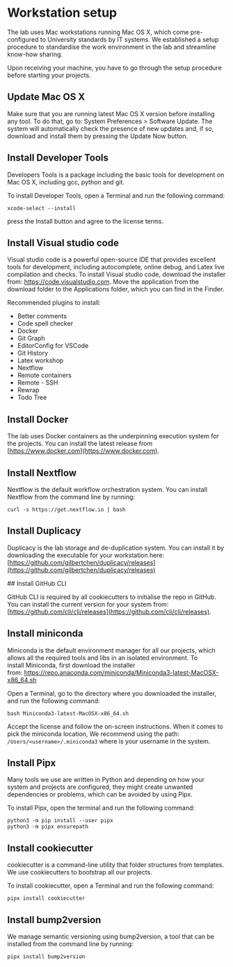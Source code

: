 # Workstation setup 

The lab uses Mac workstations running Mac OS X, which come pre-configured to
University standards by IT systems. We established a setup procedure to
standardise the work environment in the lab and streamline know-how sharing.

Upon receiving your machine, you have to go through the setup procedure before
starting your projects.

## Update Mac OS X

Make sure that you are running latest Mac OS X version before installing any
tool. To do that, go to: System Preferences > Software Update. The system will
automatically check the presence of new updates and, if so, download and install
them by pressing the Update Now button. 

## Install Developer Tools 

Developers Tools is a package including the basic tools for development on Mac
OS X, including gcc, python and git.

To install Developer Tools, open a Terminal and run the following command:

```
xcode-select --install
```

press the Install button and agree to the license terms.

## Install Visual studio code

Visual studio code is a powerful open-source IDE that provides excellent tools
for development, including autocomplete, online debug, and Latex live
compilation and checks. To install Visual studio code, download the installer
from: https://code.visualstudio.com. Move the application from the download
folder to the Applications folder, which you can find in the Finder.

Recommended plugins to install:

- Better comments
- Code spell checker
- Docker
- Git Graph
- EditorConfig for VSCode
- Git History
- Latex workshop
- Nextflow
- Remote containers
- Remote - SSH
- Rewrap
- Todo Tree

## Install Docker

The lab uses Docker containers as the underpinning execution system for the projects.
You can install the latest release from [https://www.docker.com](https://www.docker.com).

## Install Nextflow

Nextflow is the default workflow orchestration system. You can install Nextflow
from the command line by running: 

```
curl -s https://get.nextflow.io | bash
```

## Install Duplicacy

Duplicacy is the lab storage and de-duplication system. You can install it by
downloading the executable for your workstation here:
[https://github.com/gilbertchen/duplicacy/releases](https://github.com/gilbertchen/duplicacy/releases)

## Install GitHub CLI

GitHub CLI is required by all cookiecutters to initialise the repo in GitHub.
You can install the current version for your system from:
[https://github.com/cli/cli/releases](https://github.com/cli/cli/releases).

## Install miniconda

Miniconda is the default environment manager for all our projects, which allows
all the required tools and libs in an isolated environment. To
install Miniconda, first download the installer
from: https://repo.anaconda.com/miniconda/Miniconda3-latest-MacOSX-x86_64.sh


Open a Terminal, go to the directory where you downloaded the installer, and run
the following command: 

```
bash Miniconda3-latest-MacOSX-x86_64.sh
```

Accept the license and follow the on-screen instructions. When it comes to pick
the miniconda location, We recommend using the path:
`/Users/<username>/.miniconda3` where <username> is your username in the system.

## Install Pipx

Many tools we use are written in Python and depending on how your system and
projects are configured, they might create unwanted dependencies or problems, 
which can be avoided by using Pipx.

To install Pipx, open the terminal and run the following command:

```
python3 -m pip install --user pipx
python3 -m pipx ensurepath
```

## Install cookiecutter

cookiecutter is a command-line utility that folder structures from templates. We
use cookiecutters to bootstrap all our projects. 

To install cookiecutter, open a Terminal and run the following command: 

```
pipx install cookiecutter
```

## Install bump2version

We manage semantic versioning using bump2version, a tool that can be installed
from the command line by running:

```
pipx install bump2version
```
